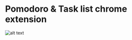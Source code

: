# Pomodoro & Task list chrome extension

![alt text](https://github.com/thatsBruno/pomodoro-list/icon.png?raw=true)